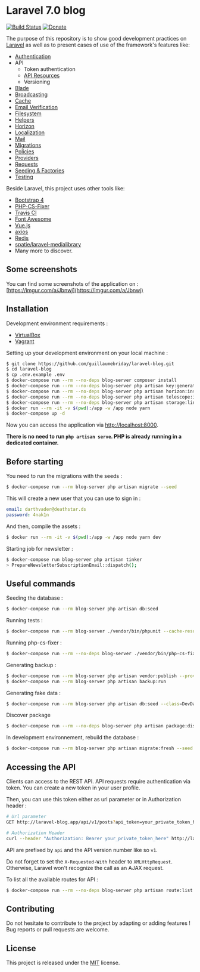 # Laravel 7.0 blog

[![Build Status](https://travis-ci.org/guillaumebriday/laravel-blog.svg?branch=master)](https://travis-ci.org/guillaumebriday/laravel-blog)
[![Donate](https://img.shields.io/badge/Donate-PayPal-green.svg)](https://www.paypal.me/guillaumebriday)

The purpose of this repository is to show good development practices on [Laravel](http://laravel.com/) as well as to present cases of use of the framework's features like:

- [Authentication](https://laravel.com/docs/7.x/authentication)
- API
  - Token authentication
  - [API Resources](https://laravel.com/docs/7.x/eloquent-resources)
  - Versioning
- [Blade](https://laravel.com/docs/7.x/blade)
- [Broadcasting](https://laravel.com/docs/7.x/broadcasting)
- [Cache](https://laravel.com/docs/7.x/cache)
- [Email Verification](https://laravel.com/docs/7.x/verification)
- [Filesystem](https://laravel.com/docs/7.x/filesystem)
- [Helpers](https://laravel.com/docs/7.x/helpers)
- [Horizon](https://laravel.com/docs/7.x/horizon)
- [Localization](https://laravel.com/docs/7.x/localization)
- [Mail](https://laravel.com/docs/7.x/mail)
- [Migrations](https://laravel.com/docs/7.x/migrations)
- [Policies](https://laravel.com/docs/7.x/authorization)
- [Providers](https://laravel.com/docs/7.x/providers)
- [Requests](https://laravel.com/docs/7.x/validation#form-request-validation)
- [Seeding & Factories](https://laravel.com/docs/7.x/seeding)
- [Testing](https://laravel.com/docs/7.x/testing)

Beside Laravel, this project uses other tools like:

- [Bootstrap 4](https://getbootstrap.com/)
- [PHP-CS-Fixer](https://github.com/FriendsOfPhp/PHP-CS-Fixer)
- [Travis CI](https://travis-ci.org/)
- [Font Awesome](http://fontawesome.io/)
- [Vue.js](https://vuejs.org/)
- [axios](https://github.com/mzabriskie/axios)
- [Redis](https://redis.io/)
- [spatie/laravel-medialibrary](https://github.com/spatie/laravel-medialibrary)
- Many more to discover.

## Some screenshots

You can find some screenshots of the application on : [https://imgur.com/a/Jbnwj](https://imgur.com/a/Jbnwj)

## Installation

Development environment requirements :
- [VirtualBox](https://www.virtualbox.org/)
- [Vagrant](https://www.vagrantup.com/)

Setting up your development environment on your local machine :
```bash
$ git clone https://github.com/guillaumebriday/laravel-blog.git
$ cd laravel-blog
$ cp .env.example .env
$ docker-compose run --rm --no-deps blog-server composer install
$ docker-compose run --rm --no-deps blog-server php artisan key:generate
$ docker-compose run --rm --no-deps blog-server php artisan horizon:install
$ docker-compose run --rm --no-deps blog-server php artisan telescope:install
$ docker-compose run --rm --no-deps blog-server php artisan storage:link
$ docker run --rm -it -v $(pwd):/app -w /app node yarn
$ docker-compose up -d
```

Now you can access the application via [http://localhost:8000](http://localhost:8000).

**There is no need to run ```php artisan serve```. PHP is already running in a dedicated container.**

## Before starting
You need to run the migrations with the seeds :
```bash
$ docker-compose run --rm blog-server php artisan migrate --seed
```

This will create a new user that you can use to sign in :
```yml
email: darthvader@deathstar.ds
password: 4nak1n
```

And then, compile the assets :
```bash
$ docker run --rm -it -v $(pwd):/app -w /app node yarn dev
```

Starting job for newsletter :
```bash
$ docker-compose run blog-server php artisan tinker
> PrepareNewsletterSubscriptionEmail::dispatch();
```

## Useful commands
Seeding the database :
```bash
$ docker-compose run --rm blog-server php artisan db:seed
```

Running tests :
```bash
$ docker-compose run --rm blog-server ./vendor/bin/phpunit --cache-result --order-by=defects --stop-on-defect
```

Running php-cs-fixer :
```bash
$ docker-compose run --rm --no-deps blog-server ./vendor/bin/php-cs-fixer fix --config=.php_cs --verbose --dry-run --diff
```

Generating backup :
```bash
$ docker-compose run --rm blog-server php artisan vendor:publish --provider="Spatie\Backup\BackupServiceProvider"
$ docker-compose run --rm blog-server php artisan backup:run
```

Generating fake data :
```bash
$ docker-compose run --rm blog-server php artisan db:seed --class=DevDatabaseSeeder
```

Discover package
```bash
$ docker-compose run --rm --no-deps blog-server php artisan package:discover
```

In development environnement, rebuild the database :
```bash
$ docker-compose run --rm blog-server php artisan migrate:fresh --seed
```

## Accessing the API

Clients can access to the REST API. API requests require authentication via token. You can create a new token in your user profile.

Then, you can use this token either as url parameter or in Authorization header :

```bash
# Url parameter
GET http://laravel-blog.app/api/v1/posts?api_token=your_private_token_here

# Authorization Header
curl --header "Authorization: Bearer your_private_token_here" http://laravel-blog.app/api/v1/posts
```

API are prefixed by ```api``` and the API version number like so ```v1```.

Do not forget to set the ```X-Requested-With``` header to ```XMLHttpRequest```. Otherwise, Laravel won't recognize the call as an AJAX request.

To list all the available routes for API :

```bash
$ docker-compose run --rm --no-deps blog-server php artisan route:list --path=api
```

## Contributing

Do not hesitate to contribute to the project by adapting or adding features ! Bug reports or pull requests are welcome.

## License

This project is released under the [MIT](http://opensource.org/licenses/MIT) license.
